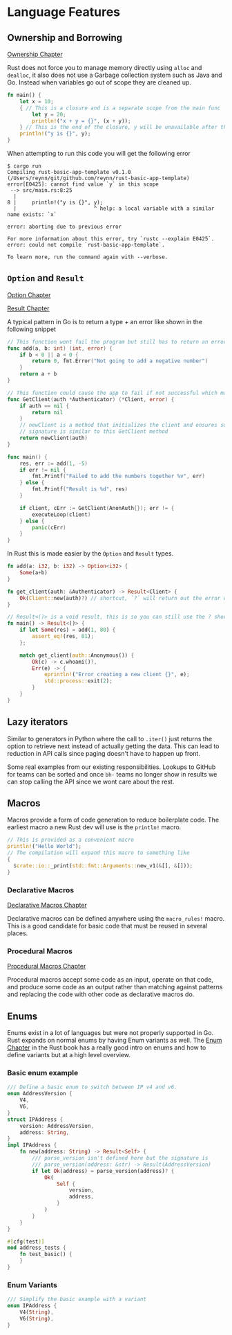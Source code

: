 # Language Features <!-- omit in toc -->

## Ownership and Borrowing

[Ownership Chapter]

Rust does not force you to manage memory directly using `alloc` and `dealloc`, it also does not use a
Garbage collection system such as Java and Go. Instead when variables go out of scope they are cleaned up.

```rust
fn main() {
    let x = 10;
    { // This is a closure and is a separate scope from the main func
        let y = 20;
        println!("x + y = {}", (x + y));
    } // This is the end of the closure, y will be unavailable after this
    println!("y is {}", y);
}
```

When attempting to run this code you will get the following error

```console
$ cargo run
Compiling rust-basic-app-template v0.1.0 (/Users/reynn/git/github.com/reynn/rust-basic-app-template)
error[E0425]: cannot find value `y` in this scope
 --> src/main.rs:8:25
  |
8 |     println!("y is {}", y);
  |                         ^ help: a local variable with a similar name exists: `x`

error: aborting due to previous error

For more information about this error, try `rustc --explain E0425`.
error: could not compile `rust-basic-app-template`.

To learn more, run the command again with --verbose.
```

## `Option` and `Result`

[Option Chapter]

[Result Chapter]

A typical pattern in Go is to return a type + an error like shown in the following snippet

```go
// This function wont fail the program but still has to return an error type
func add(a, b: int) (int, error) {
    if b < 0 || a < 0 {
        return 0, fmt.Error("Not going to add a negative number")
    }
    return a + b
}

// This function could cause the app to fail if not successful which makes sense for an error
func GetClient(auth *Authenticator) (*Client, error) {
    if auth == nil {
        return nil
    }
    // newClient is a method that initializes the client and ensures successful auth
    // signature is similar to this GetClient method
    return newClient(auth)
}

func main() {
    res, err := add(1, -5)
    if err != nil {
        fmt.Printf("Failed to add the numbers together %v", err)
    } else {
        fmt.Printf("Result is %d", res)
    }

    if client, cErr := GetClient(AnonAuth{}); err != {
        executeLoop(client)
    } else {
        panic(cErr)
    }
}
```

In Rust this is made easier by the `Option` and `Result` types.

```rust
fn add(a: i32, b: i32) -> Option<i32> {
    Some(a+b)
}

fn get_client(auth: &Authenticator) -> Result<Client> {
    Ok(Client::new(auth)?) // shortcut, `?` will return out the error when the function returns a Result
}

// Result<()> is a void result, this is so you can still use the ? shortcut in main
fn main() -> Result<()> {
    if let Some(res) = add(1, 80) {
        assert_eq!(res, 81);
    };

    match get_client(auth::Anonymous()) {
        Ok(c) -> c.whoami()?,
        Err(e) -> {
            eprintln!("Error creating a new client {}", e);
            std::process::exit(2);
        }
    }
}
```

## Lazy iterators

Similar to generators in Python where the call to `.iter()` just returns the
option to retrieve next instead of actually getting the data.
This can lead to reduction in API calls since paging doesn't have to happen up front.

Some real examples from our existing responsibilities.
Lookups to GitHub for teams can be sorted and once `bh-` teams no longer show
in results we can stop calling the API since we wont care about the rest.

## Macros

Macros provide a form of code generation to reduce boilerplate code. The earliest
macro a new Rust dev will use is the `println!` macro.

```rust
// This is provided as a convenient macro
println!("Hello World");
// The compilation will expand this macro to something like
{
  $crate::io::_print(std::fmt::Arguments::new_v1(&[], &[]));
}
```

### Declarative Macros

[Declarative Macros Chapter]

Declarative macros can be defined anywhere using the `macro_rules!` macro.
This is a good candidate for basic code that must be reused in several places.

### Procedural Macros

[Procedural Macros Chapter]

Procedural macros accept some code as an input, operate on that code, and produce some code as an output rather than matching against patterns and replacing the code with other code as declarative macros do.

## Enums

Enums exist in a lot of languages but were not properly supported in Go.
Rust expands on normal enums by having Enum variants as well. The [Enum Chapter]
in the Rust book has a really good intro on enums and how to define variants
but at a high level overview.

### Basic enum example

```rust
/// Define a basic enum to switch between IP v4 and v6.
enum AddressVersion {
    V4,
    V6,
}
struct IPAddress {
    version: AddressVersion,
    address: String,
}
impl IPAddress {
    fn new(address: String) -> Result<Self> {
        /// parse_version isn't defined here but the signature is
        /// parse_version(address: &str) -> Result(AddressVersion)
        if let Ok(address) = parse_version(address)? {
            Ok(
                Self {
                    version,
                    address,
                }
            )
        }
    }
}

#[cfg(test)]
mod address_tests {
    fn test_basic() {
    }
}
```

### Enum Variants

```rust
/// Simplify the basic example with a variant
enum IPAddress {
    V4(String),
    V6(String),
}
```

<!-- Links below -->

[enum chapter]: https://doc.rust-lang.org/book/ch06-01-defining-an-enum.html
[ownership chapter]: https://doc.rust-lang.org/book/ch04-00-understanding-ownership.html
[option chapter]: https://doc.rust-lang.org/book/ch06-01-defining-an-enum.html?highlight=option#the-option-enum-and-its-advantages-over-null-values
[result chapter]: https://doc.rust-lang.org/book/ch09-02-recoverable-errors-with-result.html
[declarative macros chapter]: https://doc.rust-lang.org/book/ch19-06-macros.html#declarative-macros-with-macro_rules-for-general-metaprogramming
[procedural macros chapter]: https://doc.rust-lang.org/book/ch19-06-macros.html#procedural-macros-for-generating-code-from-attributes
